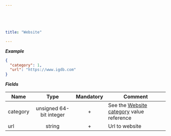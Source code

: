 ```yaml
---





title: "Website"

---
```


***Example***

```json
{
  "category": 1,
  "url": "https://www.igdb.com"
}
```

***Fields***

| Name | Type   | Mandatory | Comment |
| ---- |:------:|:---------:| ------- |
| category | unsigned 64-bit integer  |     +     | See the [Website category](../../enum-fields/website-category) value reference |
| url   | string |     +     | Url to website |